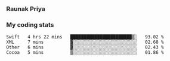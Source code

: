 ### Raunak Priya

### My coding stats

<!--START_SECTION:waka-->
```text
Swift   4 hrs 22 mins   ███████████████████████▒░   93.02 % 
XML     7 mins          ▓░░░░░░░░░░░░░░░░░░░░░░░░   02.68 % 
Other   6 mins          ▓░░░░░░░░░░░░░░░░░░░░░░░░   02.43 % 
Cocoa   5 mins          ▒░░░░░░░░░░░░░░░░░░░░░░░░   01.86 % 
```
<!--END_SECTION:waka-->
